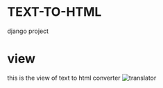 # TEXT-TO-HTML
django project
# view
this is the view of text to html converter 
![translator](https://user-images.githubusercontent.com/78656754/137494617-35b03a14-6a4a-40a1-a917-8b0abedf9d76.png)
